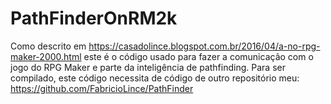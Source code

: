 # PathFinderOnRM2k

Como descrito em https://casadolince.blogspot.com.br/2016/04/a-no-rpg-maker-2000.html este é o código usado para fazer a comunicação com o jogo do RPG Maker e parte da inteligência de pathfinding. 
Para ser compilado, este código necessita de código de outro repositório meu: https://github.com/FabricioLince/PathFinder
